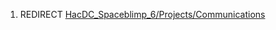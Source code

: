 1.  REDIRECT
    [HacDC_Spaceblimp_6/Projects/Communications](HacDC_Spaceblimp_6/Projects/Communications "wikilink")